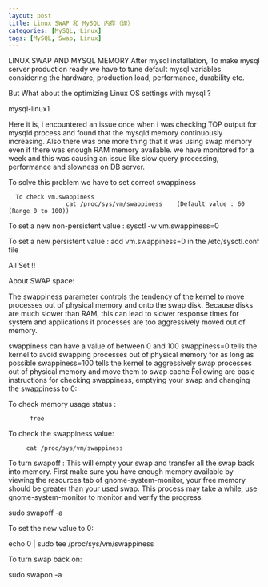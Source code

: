 ```yaml
---
layout: post
title: Linux SWAP 和 MySQL 内存（译）
categories: [MySQL, Linux]
tags: [MySQL, Swap, Linux]
---
```


LINUX SWAP AND MYSQL MEMORY
After mysql installation, To make mysql server production ready we have to tune default mysql variables considering the hardware, production load, performance, durability etc.

But What about the optimizing  Linux OS settings  with mysql ?

mysql-linux1

Here it is, i encountered  an issue once when i was checking TOP output for mysqld process and found that the mysqld  memory continuously increasing. Also there was one more thing  that it was using swap memory even if there was enough RAM memory available. we have monitored for a week and this was causing an issue like slow query processing, performance and slowness on DB server.

To solve this problem we have to set correct swappiness

      To check vm.swappiness
                    cat /proc/sys/vm/swappiness    (Default value : 60 (Range 0 to 100))

   To set a new non-persistent value :
                     sysctl -w vm.swappiness=0

   To set a new persistent value :
                     add vm.swappiness=0 in the /etc/sysctl.conf file

All Set !!

About SWAP space:

The swappiness parameter controls the tendency of the kernel to move processes out of physical memory and onto the swap disk. Because disks are much slower than RAM, this can lead to slower response times for system and applications if processes are too aggressively moved out of memory.

swappiness can have a value of between 0 and 100
swappiness=0 tells the kernel to avoid swapping processes out of physical memory for as long as possible
swappiness=100 tells the kernel to aggressively swap processes out of physical memory and move them to swap cache
Following are basic instructions for checking swappiness, emptying your swap and changing the swappiness to 0:

To check memory usage status :

          free

To check the swappiness value:

         cat /proc/sys/vm/swappiness

To turn swapoff :
This will empty your swap and transfer all the swap back into memory. First make sure you have enough memory available by viewing the resources tab of gnome-system-monitor, your free memory should be greater than your used swap. This process may take a while, use gnome-system-monitor to monitor and verify the progress.

sudo swapoff -a

To set the new value to 0:

echo 0 | sudo tee /proc/sys/vm/swappiness

To turn swap back on:

sudo swapon -a